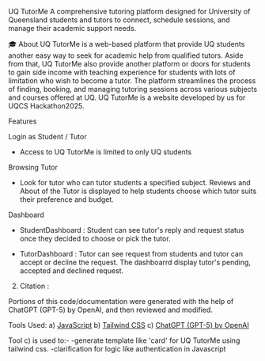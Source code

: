 
UQ TutorMe
A comprehensive tutoring platform designed for University of Queensland students and tutors to connect, schedule sessions, and manage their academic support needs.

🎓 About
UQ TutorMe is a web-based platform that provide UQ students another easy way to seek for academic help from qualified tutors. Aside from that, UQ TutorMe also provide another platform or doors for students to gain side income with teaching experience for students with lots of limitation who wish to become a tutor. The platform streamlines the process of finding, booking, and managing tutoring sessions across various subjects and courses offered at UQ.
UQ TutorMe is a website developed by us for UQCS Hackathon2025.


Features

Login as Student / Tutor 
- Access to UQ TutorMe is limited to only UQ students

Browsing Tutor
- Look for tutor who can tutor students a specified subject. Reviews and About of the Tutor is displayed to help students choose which tutor suits their preference and budget.

Dashboard
- StudentDashboard : Student can see tutor's reply and request status once they decided to choose or pick the tutor.

- TutorDashboard : Tutor can see request from students and tutor can accept or decline the request. The dashboarrd display tutor's pending, accepted and declined request.


2. Citation :

Portions of this code/documentation were generated with the help of
ChatGPT (GPT-5) by OpenAI, and then reviewed and modified.

Tools Used:
  a) [JavaScript](https://developer.mozilla.org/en-US/docs/Web/JavaScript) 
  b) [Tailwind CSS](https://tailwindcss.com/)
  c) [ChatGPT (GPT-5) by OpenAI](https://openai.com/)

Tool c) is used to:-
 -generate template like 'card' for UQ TutorMe using tailwind css.
 -clarification for logic like authentication in Javascript
 
